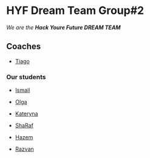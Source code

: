 # HYF Dream Team Group#2

_We are the **Hack Youre Future DREAM TEAM**_



## Coaches

- [Tiago]()

### Our students 


- [Ismail]()

- [Olga](https://github.com/okozmovskaya) 

- [Kateryna]()

- [ShaRaf]()

- [Hazem]()

- [Razvan]()
